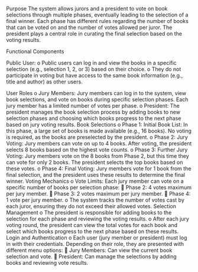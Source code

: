 
Purpose
The system allows jurors and a president to vote on book selections through multiple phases, eventually leading to the selection of a final winner. Each phase has different rules regarding the number of books that can be voted on and the number of votes allowed per juror. The president plays a central role in curating the final selection based on the voting results.

Functional Components

Public User:
o	Public users can log in and view the books in a specific selection (e.g., selection 1, 2, or 3) based on their choice.
o	They do not participate in voting but have access to the same book information (e.g., title and author) as other users.

User Roles
o	Jury Members: Jury members can log in to the system, view book selections, and vote on books during specific selection phases. Each jury member has a limited number of votes per phase.
o	President: The president manages the book selection process by adding books to new selection phases and choosing which books progress to the next phase based on jury voting results.
Book Selections
o	Phase 1: Initial Book List: In this phase, a large set of books is made available (e.g., 16 books). No voting is required, as the books are preselected by the president.
o	Phase 2: Jury Voting: Jury members can vote on up to 4 books. After voting, the president selects 8 books based on the highest vote counts.
o	Phase 3: Further Jury Voting: Jury members vote on the 8 books from Phase 2, but this time they can vote for only 2 books. The president selects the top books based on these votes.
o	Phase 4: Final Voting: Jury members vote for 1 book from the final selection, and the president uses these results to determine the final winner.
Voting Mechanics
o	Vote Limits: Each jury member can vote on a specific number of books per selection phase:
	Phase 2: 4 votes maximum per jury member.
	Phase 3: 2 votes maximum per jury member.
	Phase 4: 1 vote per jury member.
o	The system tracks the number of votes cast by each juror, ensuring they do not exceed their allowed votes.
Selection Management
o	The president is responsible for adding books to the selection for each phase and reviewing the voting results.
o	After each jury voting round, the president can view the total votes for each book and select which books progress to the next phase based on these results.
Login and Authentication
o	Each user (jury member or president) must log in with their credentials. Depending on their role, they are presented with different menu options:
	Jury Members: Can view the current book selection and vote.
	President: Can manage the selections by adding books and reviewing vote results.





